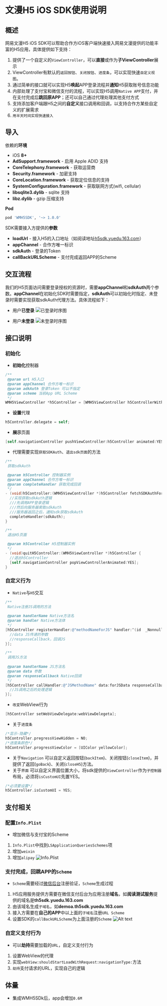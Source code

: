 # 文漫H5 iOS SDK使用说明

## 概述
网易文漫H5 iOS SDK可以帮助合作方iOS客户端快速接入网易文漫提供的功能丰富的H5应用，具体提供如下支持：
1. 提供了一个自定义的`ViewController`，可以**直接**或作为**子ViewController**展示
2. ViewController有默认的`返回按钮`、`关闭按钮`、`进度条`，可以实现快速`自定义视图`。
3. 通过简单的接口就可以实现H5**唤起**APP登录流程并**通知**H5获取账号信息功能
4. 内部处理了支付宝和微信支付的流程，可以实现H5调用`Native APP`支付，并在支付完成后**跳回原APP**；还可以自己通过代理处理其他支付方式
5. 支持添加客户端跟H5之间的**自定义**接口调用和回调，以支持合作方某些自定义的扩展需求
6. `用半天时间实现快速接入`

## 导入
依赖的**环境**
- iOS **8+**
- **AdSupport.framework** - 启用 Apple ADID 支持
- **CoreTelephony.framework** - 获取运营商
- **Security.framework** - 加密支持
- **CoreLocation.framework** - 获取定位信息的支持
- **SystemConfiguration.framework** - 获取联网方式(wifi, cellular)
- **libsqlite3.dylib** - sqlite 支持
- **libz.dylib** - gzip 压缩支持

**Pod**

```ruby
pod 'WMH5SDK', '~> 1.0.0'
```

SDK需要接入方提供的**参数**
- **loadUrl** - 接入H5的入口地址（如阅读地址[h5sdk.yuedu.163.com](https://h5sdk.yuedu.163.com)）
- **appChannel** - 合作方唯一标识
- **sdkAuth** - 登录的Token
- **callBackURLScheme** - 支付完成返回APP的Scheme

## 交互流程
我们的H5页面访问需要登录授权的资源时，需要**appChannel**和**sdkAuth**两个参数。**appChannel**在初始化SDK时需要指定，**sdkAuth**可以初始化时指定、未登录时需要实现获取sdkAuth代理方法。具体流程如下：
- 用户**已登录**
![已登录时序图](https://upload-images.jianshu.io/upload_images/1776603-0cfebe04a9f050a2.png?imageMogr2/auto-orient/strip%7CimageView2/2/w/1240)

- 用户**未登录**
![未登录时序图](https://upload-images.jianshu.io/upload_images/1776603-01439065ca147bda.png?imageMogr2/auto-orient/strip%7CimageView2/2/w/1240)


## 接口说明
### 初始化
- **初始化**控制器

```objective-c
/**
 @param url H5入口
 @param appChannel 合作方唯一标识
 @param adkAuth 登录Token 可以不指定
 @param scheme 当前App URL Scheme
 */
WMH5ViewController *h5Controller = [WMH5ViewController h5ControllerWithUrl:url appChannel:appChannel sdkAuth:sdkAuth callBackURLScheme:scheme];
```

- **设置**代理

```objective-c
h5Controller.delegate = self;
```

- **展示**页面

```objective-c
[self.navigationController pushViewController:h5Controller animated:YES];
```

- 代理需要实现`获取SDKAuth`、`退出sdk页面`的方法

```objective-c
/**
 获取sdkAuth

 @param h5Controller 控制器实例
 @param appChannel 合作方唯一标识
 @param completeHandler 获取完成回调
 */
- (void)h5Controller:(WMH5ViewController *)h5Controller fetchSDKAuthForAppChannel:(NSString *)appChannel completeHandler:(void (^)(NSString * _Nonnull))completeHandler {
  //实现获取sdkAuth逻辑
  ///先调用APP登录逻辑
  ///然后向服务器索取sdkAuth
  ///服务器返回之后，通知sdk获取sdkAuth
  completeHandler(sdkAuth);
}

/**
 退出H5页面

 @param h5Controller H5控制器实例
 */
- (void)quitH5Controller:(WMH5ViewController *)h5Controller {
  //退出h5Controller
  [self.navigationController popViewControllerAnimated:YES];
}
```

###  **自定义**行为
- `Native`与`H5`交互

```objective-c
/**
 Native注册JS调用的方法
 
 @param handlerName Native方法名
 @param handler Native方法体
 */
[h5Controller registerHandler:@"methodNameForJS" handler:^(id  _Nonnull data, WMH5ResponseCallback  _Nonnull responseCallback) {
  //data JS传递的参数
  //responseCallback，回调JS
}];

/**
 调用JS方法
 
 @param handlerName JS方法名
 @param data 参数
 @param responseCallback Native回调
 */
[h5Controller callHandler:@"JSMethodName" data:forJSData responseCallback:^(id  _Nullable responseData) {
  //JS调用之后的处理逻辑
}];
```

- `改变`WebView行为

```objective-c
[h5Controller setWebViewDelegate:webViewDelegeta];
```

- 关于`进度条`

```objective-c
/*显示-隐藏*/
h5Controller.pregressViewHidden = NO;
/*进度条颜色*/
h5Controller.progressViewColor = [UIColor yellowColor];
```

- 关于`Navigation`
可以自定义返回按钮(`backItem`)、关闭按钮(`closeItem`)，并提供了返回(`goBack`)、关闭(`closeH5`)方法。
- 关于`界面`
可以自定义界面位置大小，将sdk提供的`ViewController`作为`子控制器`布局，必须将`isCustomUI`先置YES。

```objective-c
/*必须要设置*/
h5Controller.isCustomUI = YES;
```

## 支付相关
### 配置`Info.Plist`
- 增加微信与支付宝的Scheme
1. `Info.Plist`中找到`LSApplicationQueriesSchemes`项
2. 增加`weixin`
3. 增加`alipay`
![Info.Plist](https://upload-images.jianshu.io/upload_images/1776603-971df71b0c7ce064.png?imageMogr2/auto-orient/strip%7CimageView2/2/w/1240)

### 支付完成，回跳APP的`Scheme`
- `Scheme`需要经过[微信后台](https://pay.weixin.qq.com/index.php/core/home/login?return_url=%2F)注册验证，`Scheme`生成过程
1. H5应用服务提供方需要在微信支付后台为应用注册**域名**，如**阅读测试服务**提供的域名是**th5sdk.yuedu.163.com**
2. 由该域名生成`子域名`，如**demoa.th5sdk.yuedu.163.com**
3. 接入方需要在**自己的APP**中以上面的`子域名`注册`URL Scheme`
4. 设置SDK的`callBackURLScheme`为上面注册的`Scheme`
![Alt text](https://upload-images.jianshu.io/upload_images/1776603-76c51d74f21a718d.png?imageMogr2/auto-orient/strip%7CimageView2/2/w/1240)

### 自定义支付行为
- 可以**劫持**需要加载的`URL`，自定义支付行为
1. 设置WebView的代理
2. 实现`webView:shouldStartLoadWithRequest:navigationType:`方法
3. `劫持`支付请求的URL，实现自己的逻辑

## 体量
- 集成WMH5SDk后，app会增加`0.6M`